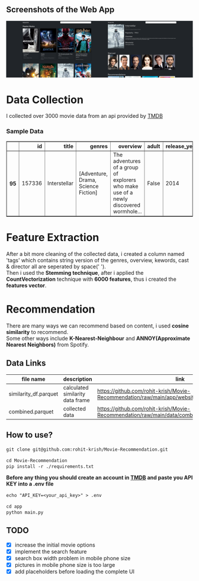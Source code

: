 ## Screenshots of the Web App

![Preview](./previews/preview.png) 

# Data Collection

I collected over 3000 movie data from an api provided by [TMDB](https://www.themoviedb.org/)

### Sample Data

<table border="1" class="dataframe">
    <thead>
        <tr style="text-align: right;">
            <th></th>
            <th>id</th>
            <th>title</th>
            <th>genres</th>
            <th>overview</th>
            <th>adult</th>
            <th>release_year</th>
            <th>poster_url</th>
            <th>keywords</th>
            <th>cast</th>
            <th>director</th>
            <th>popularity</th>
        </tr>
    </thead>
    <tbody>
        <tr>
            <th>95</th>
            <td>157336</td>
            <td>Interstellar</td>
            <td>[Adventure, Drama, Science Fiction]</td>
            <td>The adventures of a group of explorers who make use of a newly discovered wormhole...
            </td>
            <td>False</td>
            <td>2014</td>
            <td>https://image.tmdb.org/t/p/w500/gEU2QniE6E77NI6lCU6MxlNBvIx.jpg</td>
            <td>[artificial intelligence, nasa, time warp, spacecraft, expedition, future,...</td>
            <td>[[Matthew McConaughey, /sY2mwpafcwqyYS1sOySu1MENDse.jpg], [Timothée Chalamet,
                /BE2sdjpgsa2rNTFa66f7upkaOP.jpg]...</td>
            <td>[[Christopher Nolan, /xuAIuYSmsUzKlUMBFGVZaWsY3DZ.jpg]]</td>
            <td>128.429</td>
        </tr>
    </tbody>
</table>

# Feature Extraction

After a bit more cleaning of the collected data, i created a column named 'tags' which contains string version of the genres, overview, kewords, cast & director all are seperated by space(' ').<br>
Then i used the <b>Stemming technique</b>, after i applied the <b>CountVectorization</b> technique with <b>6000 features</b>, thus i created the <b>features vector</b>.

# Recommendation

There are many ways we can recommend based on content, i used <b>cosine similarity</b> to recommend.<br>
Some other ways include <b>K-Nearest-Neighbour</b> and <b>ANNOY(Approximate Nearest Neighbors)</b> from Spotify.


## Data Links

|file name            |description                     |link                                                                                                 |
|---------------------|--------------------------------|-----------------------------------------------------------------------------------------------------|
|similarity_df.parquet|calculated similarity data frame|https://github.com/rohit-krish/Movie-Recommendation/raw/main/app/website/static/similarity_df.parquet|
|combined.parquet     |collected data                  |https://github.com/rohit-krish/Movie-Recommendation/raw/main/data/combined.parquet                   |

## How to use?

```
git clone git@github.com:rohit-krish/Movie-Recommendation.git
```

```
cd Movie-Recommendation
pip install -r ./requirements.txt
```

<b>Before any thing you should create an account in [TMDB](https://developer.themoviedb.org/docs/getting-started) and paste you API KEY into a .env file</b>

```
echo "API_KEY=<your_api_key>" > .env
```

```
cd app
python main.py
```

## TODO

- [x] increase the initial movie options
- [x] implement the search feature
- [x] search box width problem in mobile phone size
- [x] pictures in mobile phone size is too large
- [x] add placeholders before loading the complete UI
